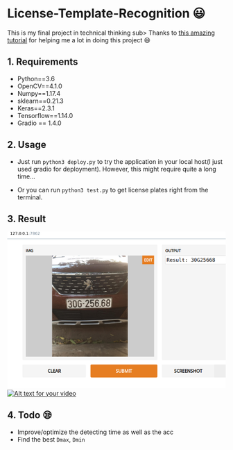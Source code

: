 # License-Template-Recognition :smiley:


This is my final project in technical thinking sub> Thanks to [this amazing tutorial](https://medium.com/@quangnhatnguyenle/detect-and-recognize-vehicles-license-plate-with-machine-learning-and-python-part-1-detection-795fda47e922) for helping me a lot in doing this project :smile:

## 1. Requirements

- Python==3.6
- OpenCV==4.1.0
- Numpy==1.17.4
- sklearn==0.21.3
- Keras==2.3.1
- Tensorflow==1.14.0
- Gradio == 1.4.0

## 2. Usage 

- Just run `python3 deploy.py`  to try the application in your local host(I just used gradio for deployment). However, this might require quite a long time...

- Or you can run `python3 test.py` to get license plates right from the terminal.


## 3. Result
![alt text](https://github.com/manhph2211/License-Plate-Reco/blob/last/test.png)
[![Alt text for your video](doc/screenshot_youtube.PNG)](https://github.com/manhph2211/License-Plate-Reco/blob/last/demo.webm)

## 4. Todo :sleepy:

- Improve/optimize the detecting time as well as the acc
- Find the best `Dmax`, `Dmin`

